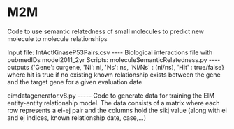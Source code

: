 # M2M
Code to use semantic relatedness of small molecules to predict new 
molecule to molecule relationships

Input file:
IntActKinaseP53Pairs.csv ---- Biological interactions file with pubmedIDs
model2011_2yr
Scripts:
moleculeSemanticRelatedness.py ---- outputs {'Gene': curgene, 'Ni': ni, 'Ns': ns, 'Ni/Ns' : (ni/ns), 'Hit' : true/false}
where hit is true if no existing known relationship exists between the gene
and the target gene for a given evaluation date

eimdatagenerator.v8.py ----- Code to generate data for training the EIM entity-entity relationship model.  The data
consists of a matrix where each row represents a ei-ej pair and the columns hold the
sikj value (along with ei and ej indices, known relationship date, case,...)
